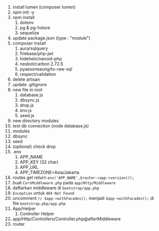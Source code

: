 1. install lumen (composer lumen)
1. npm init -y
1. npm install
	1. dotenv
	1. pg & pg-hstore
	1. sequelize
1. update package.json (type : "module")
1. composer install
	1. aura/sqlquery
	1. firebase/php-jwt
	1. hidehelo/nanoid-php
	1. nesbot/carbon 2.72.5
	1. pyaesoneaung/to-raw-sql
	1. respect/validation
1. delete artisan
1. update .gitignore
1. new file in root
	1. database.js
	1. dbsync.js
	1. drop.js
	1. env.js
	1. seed.js
1. new directory modules
1. test db connection (node database.js)
1. modules
1. dbsync
1. seed
1. (optional) check drop
1. .env
	1. APP_NAME
	1. APP_KEY (32 char)
	1. APP_URL
	1. APP_TIMEZONE=Asia/Jakarta
1. routes get return `env('APP_NAME',$router->app->version());`
1. buat `CorsMiddleware.php` pada `app/Http/Middleware`
1. daftarkan middleware di `bootstrap/app.php`
1. `Exception` untuk `404 Not Found`
1. uncomment `// $app->withFacades();` menjadi `$app->withFacades();` di file `bootstrap.php/app.php`
1. App/Helper
	1. Controller Helper
1. app/Http/Controllers/Controller.php@afterMiddleware
1. router